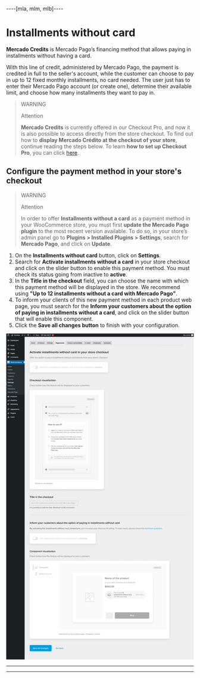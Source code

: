 ----[mla, mlm, mlb]----
# Installments without card

**Mercado Credits** is Mercado Pago’s financing method that allows paying in installments without having a card.

With this line of credit, administered by Mercado Pago, the payment is credited in full to the seller's account, while the customer can choose to pay in up to 12 fixed monthly installments, no card needed. The user just has to enter their Mercado Pago account (or create one), determine their available limit, and choose how many installments they want to pay in.

 

> WARNING
>
> Attention
>
> **Mercado Credits** is currently offered in our Checkout Pro, and now it is also possible to access directly from the store checkout. To find out how to **display Mercado Crédito at the checkout of your store**, continue reading the steps below. To learn **how to set up Checkout Pro**, you can click [here](/developers/en/docs/woocommerce/payments-configuration/checkout-pro).


## Configure the payment method in your store's checkout

> WARNING
>
> Attention
>
> In order to offer **Installments without a card** as a payment method in your WooCommerce store, you must first **update the Mercado Pago plugin** to the most recent version available. To do so, in your store’s admin panel go to **Plugins > Installed Plugins > Settings**, search for **Mercado Pago**, and click on **Update**.


1. On the **Installments without card** button, click on **Settings**.
2. Search for **Activate installments without a card** in your store checkout and click on the slider button to enable this payment method. You must check its status going from inactive to **active**.
3. In the **Title in the checkout** field, you can choose the name with which this payment method will be displayed in the store. We recommend using **"Up to 12 installments without a card with Mercado Pago"**.
4. To inform your clients of this new payment method in each product web page, you must search for the **Inform your customers about the option of paying in installments without a card**, and click on the slider button that will enable this component.
5. Click the **Save all changes button** to finish with your configuration.

<center>

![woo-credits-admin-es](/images/woocomerce/woo-credits-admin-en.png)

------------

------------
